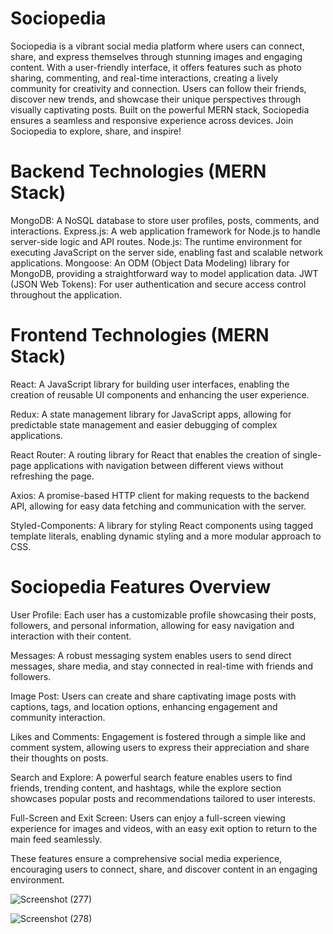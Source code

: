 # Sociopedia 

Sociopedia is a vibrant social media platform where users can connect, share, and express themselves through stunning images and engaging content. With a user-friendly interface, it offers features such as photo sharing, commenting, and real-time interactions, creating a lively community for creativity and connection. Users can follow their friends, discover new trends, and showcase their unique perspectives through visually captivating posts. Built on the powerful MERN stack, Sociopedia ensures a seamless and responsive experience across devices. Join Sociopedia to explore, share, and inspire!

# Backend Technologies (MERN Stack)
MongoDB: A NoSQL database to store user profiles, posts, comments, and interactions.
Express.js: A web application framework for Node.js to handle server-side logic and API routes.
Node.js: The runtime environment for executing JavaScript on the server side, enabling fast and scalable network applications.
Mongoose: An ODM (Object Data Modeling) library for MongoDB, providing a straightforward way to model application data.
JWT (JSON Web Tokens): For user authentication and secure access control throughout the application.


# Frontend Technologies (MERN Stack)
React: A JavaScript library for building user interfaces, enabling the creation of reusable UI components and enhancing the user experience.

Redux: A state management library for JavaScript apps, allowing for predictable state management and easier debugging of complex applications.

React Router: A routing library for React that enables the creation of single-page applications with navigation between different views without refreshing the page.

Axios: A promise-based HTTP client for making requests to the backend API, allowing for easy data fetching and communication with the server.

Styled-Components: A library for styling React components using tagged template literals, enabling dynamic styling and a more modular approach to CSS.

# Sociopedia Features Overview
User Profile: Each user has a customizable profile showcasing their posts, followers, and personal information, allowing for easy navigation and interaction with their content.

Messages: A robust messaging system enables users to send direct messages, share media, and stay connected in real-time with friends and followers.

Image Post: Users can create and share captivating image posts with captions, tags, and location options, enhancing engagement and community interaction.

Likes and Comments: Engagement is fostered through a simple like and comment system, allowing users to express their appreciation and share their thoughts on posts.

Search and Explore: A powerful search feature enables users to find friends, trending content, and hashtags, while the explore section showcases popular posts and recommendations tailored to user interests.

Full-Screen and Exit Screen: Users can enjoy a full-screen viewing experience for images and videos, with an easy exit option to return to the main feed seamlessly.

These features ensure a comprehensive social media experience, encouraging users to connect, share, and discover content in an engaging environment.

![Screenshot (277)](https://github.com/user-attachments/assets/522fd3df-8966-4403-ba5d-67c55510e47d)


![Screenshot (278)](https://github.com/user-attachments/assets/9d9fcd2c-8cb3-464d-a1b7-fec91e5cf97f)
